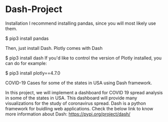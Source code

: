 # Dash-Project

Installation
I recommend installing pandas, since you will most likely use them.

$ pip3 install pandas

Then, just install Dash. Plotly comes with Dash

$ pip3 install dash
If you'd like to control the version of Plotly installed, you can do for example:

$ pip3 install plotly==4.7.0

COVID-19 Cases for some of the states in USA using Dash framework.

In this project, we will implement a dashboard for COVID 19 spread analysis in some of the states in USA. This dashboard will provide many visualizations
for the study of coronavirus spread.
Dash is a python framework for buidling web applications.
Check the below link to know more information about Dash:
 https://pypi.org/project/dash/
